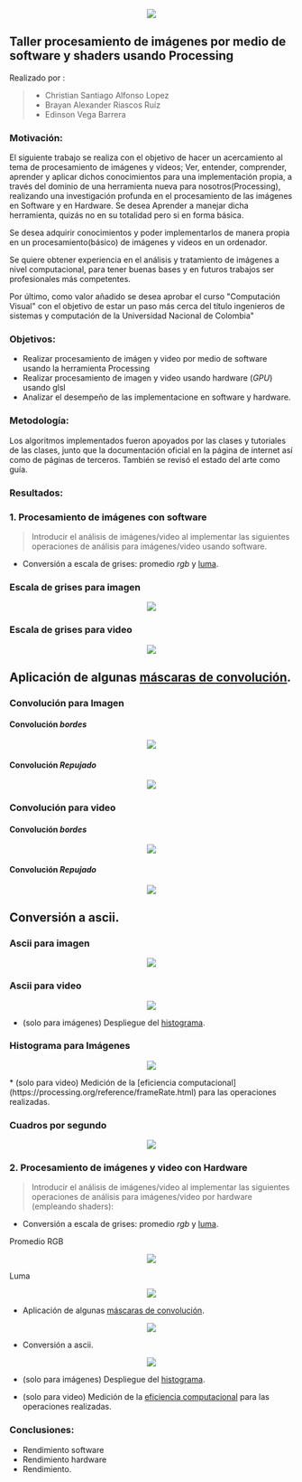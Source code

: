 <p align="center">  <img src="https://minas.medellin.unal.edu.co/proyectos/estudiocarga-amva/images/imagenes/10.jpg"> </p>

## Taller procesamiento de imágenes por medio de software y shaders usando Processing

Realizado por : 
> * Christian Santiago Alfonso Lopez
> * Brayan Alexander Riascos Ruíz
> * Edinson Vega Barrera

### Motivación: 
  El siguiente trabajo se realiza con el objetivo de hacer un acercamiento al tema de procesamiento de imágenes y videos; Ver, entender, comprender, aprender y aplicar dichos conocimientos para una implementación propia, a través del dominio de una herramienta nueva para nosotros(Processing), realizando una investigación profunda en el procesamiento de las imágenes en Software y en Hardware. Se desea Aprender a manejar dicha herramienta, quizás no en su totalidad pero si en forma básica.

Se desea adquirir conocimientos y poder implementarlos de manera propia en un procesamiento(básico) de imágenes y videos en un ordenador.

Se quiere obtener experiencia en el análisis y tratamiento de imágenes a nivel computacional, para tener buenas bases y en futuros trabajos ser profesionales más competentes.

Por último, como valor añadido se desea aprobar el curso "Computación Visual" con el objetivo de estar un paso más cerca del título ingenieros de sistemas y computación de la Universidad Nacional de Colombia"

### Objetivos: 
 * Realizar procesamiento de imágen y video por medio de software usando la herramienta Processing
 * Realizar procesamiento de imagen y video usando hardware (_GPU_)  usando glsl
 * Analizar el desempeño de las implementacione en software y hardware. 

### Metodología: 
  Los algoritmos implementados fueron apoyados por las clases y tutoriales de las clases, junto que la documentación oficial en la página de internet así como de páginas de terceros. También se revisó el estado del arte como guía.
  
### Resultados:

### 1. Procesamiento de imágenes con software 

> Introducir el análisis de imágenes/video al implementar las siguientes operaciones de análisis para imágenes/video usando software.

* Conversión a escala de grises: promedio _rgb_ y [luma](https://en.wikipedia.org/wiki/HSL_and_HSV#Disadvantages).
### Escala de grises para imagen

<p align="center">  <img src="https://github.com/csalfonsol/C.Visual_2020-l/blob/master/images/1.png"> </p>

### Escala de grises para video

<p align="center">  <img src="https://github.com/csalfonsol/C.Visual_2020-l/blob/master/images/6.gif" loop=infinite> </p>

## Aplicación de algunas [máscaras de convolución](https://en.wikipedia.org/wiki/Kernel_(image_processing)).

### Convolución para Imagen
#### Convolución *bordes*
<p align="center">  <img src="https://github.com/csalfonsol/C.Visual_2020-l/blob/master/images/2.png"> </p>

#### Convolución *Repujado*
<p align="center">  <img src="https://github.com/csalfonsol/C.Visual_2020-l/blob/master/images/3.png"> </p>

### Convolución para video
#### Convolución *bordes*
<p align="center">  <img src="https://github.com/csalfonsol/C.Visual_2020-l/blob/master/images/5.gif"> </p>

#### Convolución *Repujado*
<p align="center">  <img src="https://github.com/csalfonsol/C.Visual_2020-l/blob/master/images/7.gif"> </p>

## Conversión a ascii.

### Ascii para imagen

<p align="center">  <img src="https://github.com/csalfonsol/C.Visual_2020-l/blob/master/images/4.png"> </p>

### Ascii para video

<p align="center">  <img src="https://github.com/csalfonsol/C.Visual_2020-l/blob/master/images/8.gif"> </p>

* (solo para imágenes) Despliegue del [histograma](https://en.wikipedia.org/wiki/Image_histogram).

### Histograma para Imágenes

<p align="center">  <img src="https://github.com/csalfonsol/C.Visual_2020-l/blob/master/images/10.png"> </p>
* (solo para video) Medición de la [eficiencia computacional](https://processing.org/reference/frameRate.html) para las operaciones realizadas.

 ### Cuadros por segundo

<p align="center">  <img src="https://github.com/csalfonsol/C.Visual_2020-l/blob/master/images/11.gif"> </p>

### 2. Procesamiento de imágenes y video con Hardware

> Introducir el análisis de imágenes/video al implementar las siguientes operaciones de análisis para imágenes/video por hardware (empleando shaders):

* Conversión a escala de grises: promedio _rgb_ y [luma](https://en.wikipedia.org/wiki/HSL_and_HSV#Disadvantages).


Promedio RGB
<p align="center">  <img src="https://github.com/csalfonsol/C.Visual_2020-l/blob/master/images/11.png"> </p>

Luma
<p align="center">  <img src="https://github.com/csalfonsol/C.Visual_2020-l/blob/master/images/12.png"> </p>

* Aplicación de algunas [máscaras de convolución](https://en.wikipedia.org/wiki/Kernel_(image_processing)).
<p align="center">  <img src="https://github.com/csalfonsol/C.Visual_2020-l/blob/master/images/3.png"> </p>

* Conversión a ascii.
<p align="center">  <img src="https://github.com/csalfonsol/C.Visual_2020-l/blob/master/images/3.png"> </p>

* (solo para imágenes) Despliegue del [histograma](https://en.wikipedia.org/wiki/Image_histogram).

* (solo para video) Medición de la [eficiencia computacional](https://processing.org/reference/frameRate.html) para las operaciones realizadas.

### Conclusiones: 

- Rendimiento software
- Rendimiento hardware 
- Rendimiento. 
